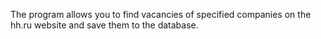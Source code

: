 The program allows you to find vacancies of specified companies on the hh.ru website and save them to the database.